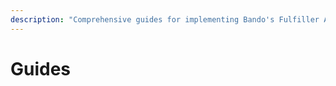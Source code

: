 ```yaml
---
description: "Comprehensive guides for implementing Bando's Fulfiller API. Learn how to enable crypto payments across multiple chains and services."
---
```


# Guides
